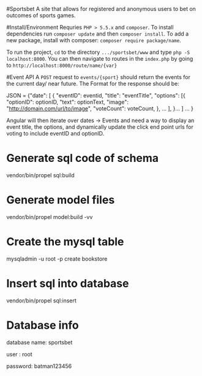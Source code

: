 #Sportsbet
A site that allows for registered and anonymous users to bet on outcomes of sports games.

#Install/Environment
Requries `PHP > 5.5.x` and `composer`. To install dependencies run `composer update` and then `composer install`. To add a new package, install with composer: `composer require package/name`.

To run the project, `cd` to the directory `.../sportsbet/www` and type `php -S localhost:8000`. You can then navigate to routes in the `index.php` by going to `http://localhost:8000/route/name/{var}`

#Event API
A `POST` request to `events/{sport}` should return the events for the current day/ near future. The Format for the response should be:

  JSON = {"date":
            [
	      { "eventID": eventid,
	        "title": "eventTitle",
	        "options": [{
	                     "optionID": optionID,
			     "text": optionText,
			     "image": "http://domain.com/url/to/image",
			     "voteCount": voteCount,
			     }, ...
			   ],
	      }...
	    ]
	    ...
	 }

Angular will then iterate over dates -> Events and need a way to display an event title, the options, and dynamically update the click end point urls for voting to include eventID and optionID.

# Generate sql code of schema
vendor/bin/propel sql:build 

# Generate model files
vendor/bin/propel model:build -vv

# Create the mysql table
mysqladmin -u root -p create bookstore

# Insert sql into database
vendor/bin/propel sql:insert

# Database info
database name: sportsbet

user : root

password: batman123456

